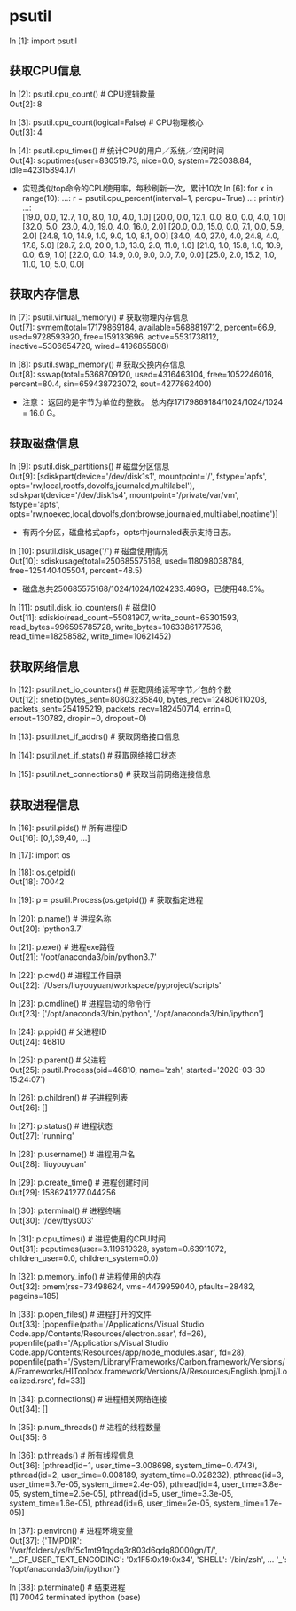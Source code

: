 # psutil
In [1]: import psutil                                                       

## 获取CPU信息
In [2]: psutil.cpu_count()                 # CPU逻辑数量                                               
Out[2]: 8

In [3]: psutil.cpu_count(logical=False)    # CPU物理核心                                   
Out[3]: 4

In [4]: psutil.cpu_times()                 # 统计CPU的用户／系统／空闲时间                                             
Out[4]: scputimes(user=830519.73, nice=0.0, system=723038.84, idle=42315894.17)

- 实现类似top命令的CPU使用率，每秒刷新一次，累计10次
In [6]: for x in range(10): 
   ...:     r = psutil.cpu_percent(interval=1, percpu=True) 
   ...:     print(r) 
   ...:                                                                         
[19.0, 0.0, 12.7, 1.0, 8.0, 1.0, 4.0, 1.0]
[20.0, 0.0, 12.1, 0.0, 8.0, 0.0, 4.0, 1.0]
[32.0, 5.0, 23.0, 4.0, 19.0, 4.0, 16.0, 2.0]
[20.0, 0.0, 15.0, 0.0, 7.1, 0.0, 5.9, 2.0]
[24.8, 1.0, 14.9, 1.0, 9.0, 1.0, 8.1, 0.0]
[34.0, 4.0, 27.0, 4.0, 24.8, 4.0, 17.8, 5.0]
[28.7, 2.0, 20.0, 1.0, 13.0, 2.0, 11.0, 1.0]
[21.0, 1.0, 15.8, 1.0, 10.9, 0.0, 6.9, 1.0]
[22.0, 0.0, 14.9, 0.0, 9.0, 0.0, 7.0, 0.0]
[25.0, 2.0, 15.2, 1.0, 11.0, 1.0, 5.0, 0.0]


## 获取内存信息
In [7]: psutil.virtual_memory()           # 获取物理内存信息                                          
Out[7]: svmem(total=17179869184, available=5688819712, percent=66.9, used=9728593920, free=159133696, active=5531738112, inactive=5306654720, wired=4196855808)

In [8]: psutil.swap_memory()              # 获取交换内存信息                                        
Out[8]: sswap(total=5368709120, used=4316463104, free=1052246016, percent=80.4, sin=659438723072, sout=4277862400)
- 注意： 返回的是字节为单位的整数。 总内存17179869184/1024/1024/1024 = 16.0 G。


## 获取磁盘信息
In [9]: psutil.disk_partitions()          # 磁盘分区信息                             
Out[9]: 
[sdiskpart(device='/dev/disk1s1', mountpoint='/', fstype='apfs', opts='rw,local,rootfs,dovolfs,journaled,multilabel'),
 sdiskpart(device='/dev/disk1s4', mountpoint='/private/var/vm', fstype='apfs', opts='rw,noexec,local,dovolfs,dontbrowse,journaled,multilabel,noatime')]
- 有两个分区，磁盘格式apfs，opts中journaled表示支持日志。

In [10]: psutil.disk_usage('/')           # 磁盘使用情况                             
Out[10]: sdiskusage(total=250685575168, used=118098038784, free=125440405504, percent=48.5)
- 磁盘总共250685575168/1024/1024/1024233.469G，已使用48.5%。

In [11]: psutil.disk_io_counters()        # 磁盘IO                                 
Out[11]: sdiskio(read_count=55081907, write_count=65301593, read_bytes=996595785728, write_bytes=1063386177536, read_time=18258582, write_time=10621452)


## 获取网络信息
In [12]: psutil.net_io_counters()         # 获取网络读写字节／包的个数              
Out[12]: snetio(bytes_sent=80803235840, bytes_recv=124806110208, packets_sent=254195219, packets_recv=182450714, errin=0, errout=130782, dropin=0, dropout=0)

In [13]: psutil.net_if_addrs()            # 获取网络接口信息

In [14]: psutil.net_if_stats()            # 获取网络接口状态

In [15]: psutil.net_connections()         # 获取当前网络连接信息


## 获取进程信息
In [16]: psutil.pids()                    # 所有进程ID                                         
Out[16]: [0,1,39,40, ...]

In [17]: import os                                                          

In [18]: os.getpid()                                                        
Out[18]: 70042

In [19]: p = psutil.Process(os.getpid())  # 获取指定进程                                  

In [20]: p.name()         # 进程名称                                                
Out[20]: 'python3.7'

In [21]: p.exe()          # 进程exe路径                                              
Out[21]: '/opt/anaconda3/bin/python3.7'

In [22]: p.cwd()          # 进程工作目录                                             
Out[22]: '/Users/liuyouyuan/workspace/pyproject/scripts'

In [23]: p.cmdline()      # 进程启动的命令行                                     
Out[23]: ['/opt/anaconda3/bin/python', '/opt/anaconda3/bin/ipython']

In [24]: p.ppid()         # 父进程ID                                                
Out[24]: 46810

In [25]: p.parent()       # 父进程                                                
Out[25]: psutil.Process(pid=46810, name='zsh', started='2020-03-30 15:24:07')

In [26]: p.children()     # 子进程列表                                          
Out[26]: []

In [27]: p.status()       # 进程状态                                              
Out[27]: 'running'

In [28]: p.username()     # 进程用户名                                          
Out[28]: 'liuyouyuan'

In [29]: p.create_time()  # 进程创建时间                                     
Out[29]: 1586241277.044256

In [30]: p.terminal()     # 进程终端                                            
Out[30]: '/dev/ttys003'

In [31]: p.cpu_times()    # 进程使用的CPU时间                                  
Out[31]: pcputimes(user=3.119619328, system=0.63911072, children_user=0.0, children_system=0.0)

In [32]: p.memory_info()  # 进程使用的内存                                   
Out[32]: pmem(rss=73498624, vms=4479959040, pfaults=28482, pageins=185)

In [33]: p.open_files()   # 进程打开的文件                                    
Out[33]: 
[popenfile(path='/Applications/Visual Studio Code.app/Contents/Resources/electron.asar', fd=26),
 popenfile(path='/Applications/Visual Studio Code.app/Contents/Resources/app/node_modules.asar', fd=28),
 popenfile(path='/System/Library/Frameworks/Carbon.framework/Versions/A/Frameworks/HIToolbox.framework/Versions/A/Resources/English.lproj/Localized.rsrc', fd=33)]

In [34]: p.connections()  # 进程相关网络连接                                 
Out[34]: []

In [35]: p.num_threads()  # 进程的线程数量                                   
Out[35]: 6

In [36]: p.threads()      # 所有线程信息                                         
Out[36]: 
[pthread(id=1, user_time=3.008698, system_time=0.4743),
 pthread(id=2, user_time=0.008189, system_time=0.028232),
 pthread(id=3, user_time=3.7e-05, system_time=2.4e-05),
 pthread(id=4, user_time=3.8e-05, system_time=2.5e-05),
 pthread(id=5, user_time=3.3e-05, system_time=1.6e-05),
 pthread(id=6, user_time=2e-05, system_time=1.7e-05)]

In [37]: p.environ()      # 进程环境变量                                         
Out[37]: 
{'TMPDIR': '/var/folders/ys/hf5c1mt91qgdq3r803d6qdq80000gn/T/',
 '__CF_USER_TEXT_ENCODING': '0x1F5:0x19:0x34',
 'SHELL': '/bin/zsh',
 ...
 '_': '/opt/anaconda3/bin/ipython'}

In [38]: p.terminate()    # 结束进程                                           
[1]    70042 terminated  ipython
(base) 

